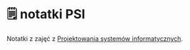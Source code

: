 # 🗒️ notatki PSI
Notatki z zajęć z [Projektowania systemów informatycznych](https://github.com/karolinakuligowska/Projektowanie_systemow_informatycznych). 



